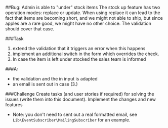 ##Bug: Admin is able to "under" stock items
The stock up feature has two operation modes: replace or update. When using replace it can lead to the fact that items are becoming short, and we might not able to ship, but since apples are a rare good, we might have no other choice. The validation should cover that case.

###Task
1. extend the validation that it triggers an error when this happens
2. implement an additional switch in the form which overrides the check.
3. In case the item is left under stocked the sales team is informed

###A:
- the validation and the in input is adapted
- an email is sent out in case (3.)  

###Challenge
Create tasks (and user stories if required) for solving the issues (write them into this document).
Implement the changes and new features

* Note: you don't need to sent out a real formatted email, see `Lib\EventSubscriber\MailingSubscriber` for an example.
